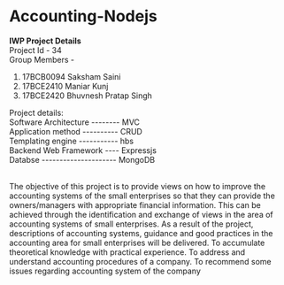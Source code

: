 # Accounting-Nodejs

<strong>IWP Project Details </strong> <br>
Project Id - 34 <br>
Group Members - <br>
1. 17BCB0094 Saksham Saini <br>
2. 17BCE2410 Maniar Kunj <br>
3. 17BCE2420 Bhuvnesh Pratap Singh <br>


Project details: <br>
  Software Architecture -------- MVC <br>
  Application method ---------- CRUD <br>
  Templating engine ----------- hbs <br>
  Backend Web Framework ---- Expressjs <br>
  Databse --------------------- MongoDB <br>

<br>
The objective of this project is to provide views on how to improve the accounting systems of
the small enterprises so that they can provide the owners/managers with appropriate financial
information. This can be achieved through the identification and exchange of views in the
area of accounting systems of small enterprises.
As a result of the project, descriptions of accounting systems, guidance and good practices in
the accounting area for small enterprises will be delivered. To accumulate theoretical
knowledge with practical experience. To address and understand accounting procedures of a
company. To recommend some issues regarding accounting system of the company
